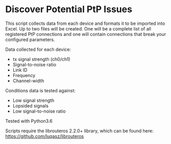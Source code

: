 # Discover Potential PtP Issues

This script collects data from each device and formats it to be imported into Excel. 
Up to two files will be created. One will be a complete list of all registered PtP connections and one will contain connections that break your configured parameters. 

Data collected for each device:
- tx signal strength (ch0/ch1)
- Signal-to-noise ratio
- Link ID
- Frequency
- Channel-width

Conditions data is tested against:
- Low signal strength
- Lopsided signals
- Low signal-to-noise ratio

Tested with Python3.6

Scripts require the librouteros 2.2.0+ library, which can be found here: https://github.com/luqasz/librouteros